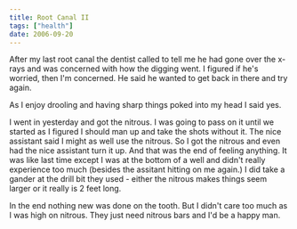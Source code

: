 ```yaml
---
title: Root Canal II
tags: ["health"]
date: 2006-09-20
---
```

After my last root canal the dentist called to tell me he had gone over the x-rays and was concerned with how the digging went.  I figured if he's worried, then I'm concerned.  He said he wanted to get back in there and try again.

As I enjoy drooling and having sharp things poked into my head I said yes.

I went in yesterday and got the nitrous.  I was going to pass on it until we started as I figured I should man up and take the shots without it.  The nice assistant said I might as well use the nitrous.
So I got the nitrous and even had the nice assistant turn it up.  And that was the end of feeling anything.  It was like last time except I was at the bottom of a well and didn't really experience too much (besides the assitant hitting on me again.)  I did take a gander at the drill bit they used - either the nitrous makes things seem larger or it really is 2 feet long.

In the end nothing new was done on the tooth.  But I didn't care too much as I was high on nitrous. They just need nitrous bars and I'd be a happy man.

